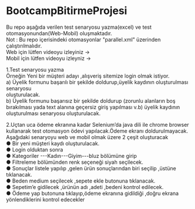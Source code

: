 # BootcampBitirmeProjesi 
Bu repo aşağıda verilen test senaryosu yazma(excel) ve test otomasyonundan(Web-Mobil) oluşmaktadır. <br />
Not : Bu repo içerisindeki otomasyonlar "parallel.xml" üzerinden çalıştırılmalıdır. <br />
Web için lütfen videoyu izleyiniz ->                                                        <br />
Mobil için lütfen videoyu izleyniz ->                                                       <br />
 
1.Test senaryosu yazma <br />
Örneğin Yeni bir müşteri adayı ,alışveriş sitemize login olmak istiyor.<br />
a) Üyelik formunu başarılı bir şekilde doldurup,üyelik kaydının oluşturulması senaryosu<br />
oluşturulacak.<br />
b) Üyelik formunu başarısız bir şekilde doldurup (zorunlu alanların boş bırakılması yada
text alanına geçersiz giriş yapılması v.b) üyelik kaydının oluşturulması senaryosu
oluşturulacak.<br />

2.Uçtan uca ödeme ekranına kadar Selenium’da java dili ile chrome browser kullanarak
test otomasyon ödevi yapılacak.Ödeme ekranı doldurulmayacak.<br />
Aşağıdaki senaryoyu web ve mobil olmak üzere 2 çeşit oluşturacak <br />
● Bir yeni müşteri kaydı oluşturulacak.<br />
● Login olduktan sonra<br />
● Kategoriler ---Kadın---Giyim---bluz bölümüne girip<br />
● Filtreleme bölümünden renk seçeneği siyah seçilecek.<br />
● Sonuçlar listele yapılıp ,gelen ürün sonuçlarından biri seçilip ,üstüne tıklanacak.<br />
●  Beden medium seçilecek ,sepete ekle butonuna tıklanacak.<br />
● Sepetim’e gidilecek ,ürünün adı ,adeti ,bedeni kontrol edilecek.<br />
● Ödeme yap butonuna tıklayıp,ödeme ekranına gidildiği ,doğru ekrana yönlendiklerini
kontrol edecekler<br />
